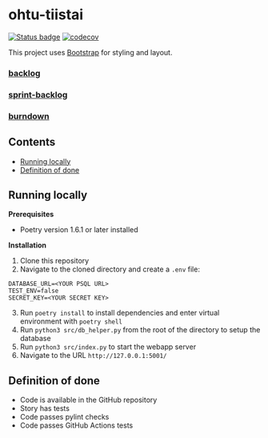 # ohtu-tiistai

[![Status badge](https://github.com/eeritvan/ohtu-tiistai/workflows/CI/badge.svg)](https://github.com/Eeritvan/ohtu-tiistai/actions)
[![codecov](https://codecov.io/gh/Eeritvan/ohtu-tiistai/graph/badge.svg?token=2Z2LTYD1MI)](https://codecov.io/gh/Eeritvan/ohtu-tiistai)

This project uses [Bootstrap](https://getbootstrap.com/) for styling and layout.

### [backlog](https://github.com/users/Eeritvan/projects/5/views/1)
### [sprint-backlog](https://github.com/users/Eeritvan/projects/5/views/2)
### [burndown](https://helsinkifi-my.sharepoint.com/:x:/g/personal/jkuusto_ad_helsinki_fi/EfSoYL13xWhPjvn_zf2wny0B3ATpEZ6BFviF9YFYQLmAfQ?e=2bQM5q)


## Contents
- [Running locally](#running-locally)
- [Definition of done](#definition-of-done)

## Running locally
**Prerequisites**
- Poetry version 1.6.1 or later installed

**Installation**
1. Clone this repository
2. Navigate to the cloned directory and create a `.env` file:
```
DATABASE_URL=<YOUR PSQL URL>
TEST_ENV=false
SECRET_KEY=<YOUR SECRET KEY>
```
3. Run `poetry install` to install dependencies and enter virtual environment with `poetry shell`
4. Run `python3 src/db_helper.py` from the root of the directory to setup the database
6. Run `python3 src/index.py` to start the webapp server
7. Navigate to the URL `http://127.0.0.1:5001/`

## Definition of done
- Code is available in the GitHub repository
- Story has tests
- Code passes pylint checks
- Code passes GitHub Actions tests

